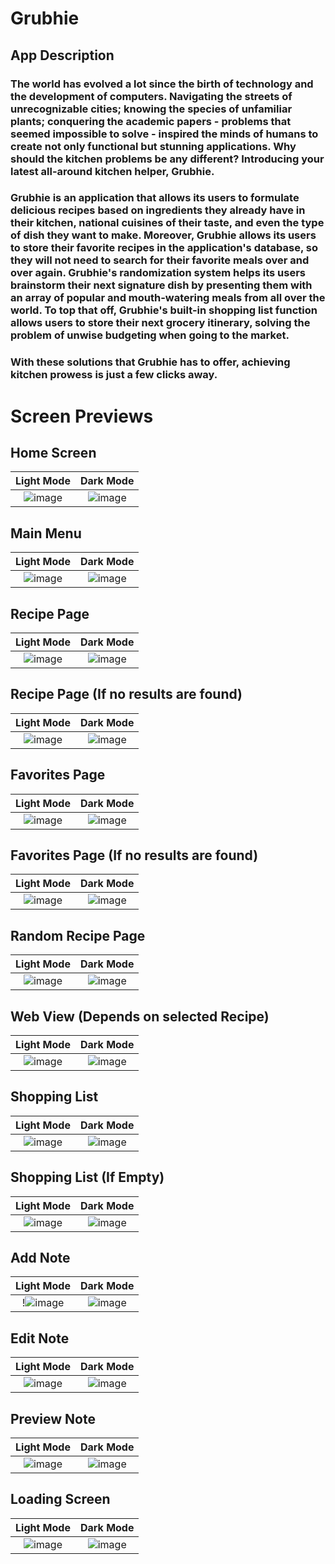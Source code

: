 # Grubhie
## App Description
### The world has evolved a lot since the birth of technology and the development of computers. Navigating the streets of unrecognizable cities; knowing the species of unfamiliar plants; conquering the academic papers - problems that seemed impossible to solve - inspired the minds of humans to create not only functional but stunning applications. Why should the kitchen problems be any different? Introducing your latest all-around kitchen helper, Grubhie.

### Grubhie is an application that allows its users to formulate delicious recipes based on ingredients they already have in their kitchen, national cuisines of their taste, and even the type of dish they want to make. Moreover, Grubhie allows its users to store their favorite recipes in the application's database, so they will not need to search for their favorite meals over and over again. Grubhie's randomization system helps its users brainstorm their next signature dish by presenting them with an array of popular and mouth-watering meals from all over the world. To top that off, Grubhie's built-in shopping list function allows users to store their next grocery itinerary, solving the problem of unwise budgeting when going to the market.

### With these solutions that Grubhie has to offer, achieving kitchen prowess is just a few clicks away.

# Screen Previews
## Home Screen 
Light Mode             |  Dark Mode
:-------------------------:|:-------------------------:
![image](https://user-images.githubusercontent.com/91654653/215490497-ad043b6f-ab48-42ae-a8f8-fba04abf6e60.png)  |  ![image](https://user-images.githubusercontent.com/91654653/215490550-98f4f71c-2334-479d-b53a-eb906eb25070.png)

## Main Menu
Light Mode             |  Dark Mode
:-------------------------:|:-------------------------:
![image](https://user-images.githubusercontent.com/91654653/215491565-278f414f-b6e4-4e96-9559-c2cc0d788332.png)  |  ![image](https://user-images.githubusercontent.com/91654653/215491632-80d61c25-a465-40ff-b0c7-da05fbb74b33.png)

## Recipe Page
Light Mode             |  Dark Mode
:-------------------------:|:-------------------------:
![image](https://user-images.githubusercontent.com/91654653/215492580-0f5e0db3-23de-4462-928b-567ab3d4207d.png)  |  ![image](https://user-images.githubusercontent.com/91654653/215492633-7bd146c6-f307-4e4e-83a0-88940915ccf1.png)

## Recipe Page (If no results are found)
Light Mode             |  Dark Mode
:-------------------------:|:-------------------------:
![image](https://user-images.githubusercontent.com/91654653/215492750-6f2c481a-b810-4de3-bf52-703bf62d40dc.png) |  ![image](https://user-images.githubusercontent.com/91654653/215492791-8627bf06-116f-4940-98f7-43f97195d741.png)

## Favorites Page
Light Mode             |  Dark Mode
:-------------------------:|:-------------------------:
![image](https://user-images.githubusercontent.com/91654653/215492954-ec3831e2-ad86-411d-af6c-2736e13458ee.png)  |  ![image](https://user-images.githubusercontent.com/91654653/215492996-20b882bd-6349-43ab-aafe-f9161e2f3e50.png)

## Favorites Page (If no results are found)
Light Mode             |  Dark Mode
:-------------------------:|:-------------------------:
![image](https://user-images.githubusercontent.com/91654653/215493257-5705aa62-730d-45cf-a714-550f1b2fb509.png) |  ![image](https://user-images.githubusercontent.com/91654653/215493337-c40e5c28-d1b6-4528-b553-6fa7c519959e.png)

## Random Recipe Page
Light Mode             |  Dark Mode
:-------------------------:|:-------------------------:
![image](https://user-images.githubusercontent.com/91654653/215493441-32007e8b-0664-4390-a2af-7f097ce94d1f.png)  |  ![image](https://user-images.githubusercontent.com/91654653/215493515-85312f1a-5547-4603-b94e-2c03fd38c4a1.png)

## Web View (Depends on selected Recipe)
Light Mode             |  Dark Mode
:-------------------------:|:-------------------------:
![image](https://user-images.githubusercontent.com/91654653/215493690-738f8f6d-76c9-4ccf-8118-ab3c7a62ee45.png)  |  ![image](https://user-images.githubusercontent.com/91654653/215493706-084329b2-5ffa-41a2-9872-9dc86058a767.png)

## Shopping List
Light Mode             |  Dark Mode
:-------------------------:|:-------------------------:
![image](https://user-images.githubusercontent.com/91654653/215493902-002ca5f6-606d-4b7d-97c7-b230685450af.png) |  ![image](https://user-images.githubusercontent.com/91654653/215493944-daf56457-8409-488d-af23-4d0cb69dc11a.png)

## Shopping List (If Empty)
Light Mode             |  Dark Mode
:-------------------------:|:-------------------------:
![image](https://user-images.githubusercontent.com/91654653/215494151-486afbe4-d373-4d7a-815f-bc4f4a4ccc5a.png)  |  ![image](https://user-images.githubusercontent.com/91654653/215494206-d0748e08-d920-4b3c-ac71-0ba5c83c0477.png)

## Add Note
Light Mode             |  Dark Mode
:-------------------------:|:-------------------------:
!![image](https://user-images.githubusercontent.com/91654653/215494368-3caf63bb-0425-4f40-86aa-c2c3bb4a4f14.png)  |  ![image](https://user-images.githubusercontent.com/91654653/215494414-58646044-97d4-416b-8514-51e2e6362bcf.png)

## Edit Note
Light Mode             |  Dark Mode
:-------------------------:|:-------------------------:
![image](https://user-images.githubusercontent.com/91654653/215494564-c8dc44f1-d185-4b98-b8a5-25f482151d6f.png) |  ![image](https://user-images.githubusercontent.com/91654653/215494607-814933ae-8edf-4625-8d8c-1e744e997529.png)

## Preview Note
Light Mode             |  Dark Mode
:-------------------------:|:-------------------------:
![image](https://user-images.githubusercontent.com/91654653/215494676-35983a66-2b87-4a2e-a93e-e2c0edf014f4.png) |  ![image](https://user-images.githubusercontent.com/91654653/215494712-f8c23301-ca1b-48d5-a7f9-ab64d046633e.png)

## Loading Screen
Light Mode             |  Dark Mode
:-------------------------:|:-------------------------:
![image](https://user-images.githubusercontent.com/91654653/215494753-f86cdc7b-1595-4b9f-b9ce-43b175242c91.png) |  ![image](https://user-images.githubusercontent.com/91654653/215494799-c78fa0e0-e69e-49a4-8ac5-0a8e708c0fbb.png)

